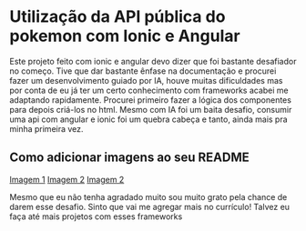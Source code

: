 # Utilização da API pública do pokemon com Ionic e Angular

Este projeto feito com ionic e angular devo dizer que foi bastante desafiador no começo.
Tive que dar bastante ênfase na documentação e procurei fazer um desenvolvimento guiado por IA, houve muitas dificuldades mas por conta de eu já ter um certo conhecimento com frameworks acabei me adaptando rapidamente. Procurei primeiro fazer a lógica dos componentes para depois criá-los no html. Mesmo com IA foi um baita desafio, consumir uma api com angular e ionic foi um quebra cabeça e tanto, ainda mais pra minha primeira vez.
## Como adicionar imagens ao seu README


[Imagem 1](src/public/imagem_lista.png)
[Imagem 2](src/public/imagem_lista_favoritos.png)
[Imagem 2](src/public/imagem_pokemon_card.png)



Mesmo que eu não tenha agradado muito sou muito grato pela chance de darem esse desafio.
Sinto que vai me agregar mais no currículo! Talvez eu faça até mais projetos com esses frameworks